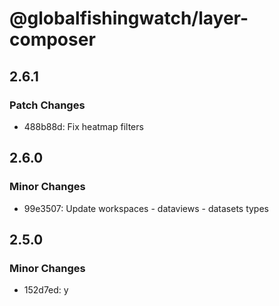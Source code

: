 # @globalfishingwatch/layer-composer

## 2.6.1

### Patch Changes

- 488b88d: Fix heatmap filters

## 2.6.0

### Minor Changes

- 99e3507: Update workspaces - dataviews - datasets types

## 2.5.0

### Minor Changes

- 152d7ed: y
